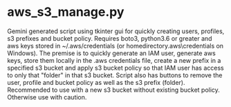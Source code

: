 # aws_s3_manage.py
Gemini generated script using tkinter gui for quickly creating users, profiles, s3 prefixes and bucket policy. Requires boto3, python3.6 or greater and aws keys stored in ~/.aws/credentials (or homedirectory\.aws\credentials on Windows). The premise is to quickly generate an IAM user, generate aws keys, store them locally in the .aws credentials file, create a new prefix in a specified s3 bucket and apply s3 bucket policy so that IAM user has access to only that "folder" in that s3 bucket.  Script also has buttons to remove the user, profile and bucket policy as well as the s3 prefix (folder). Recommended to use with a new s3 bucket without existing bucket policy.  Otherwise use with caution.
